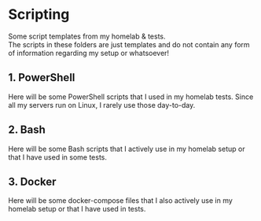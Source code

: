 # Scripting
Some script templates from my homelab &amp; tests. <br>
The scripts in these folders are just templates and do not contain any form of information regarding my setup or whatsoever!

## 1. PowerShell
Here will be some PowerShell scripts that I used in my homelab tests. Since all my servers run on Linux, I rarely use those day-to-day.

## 2. Bash
Here will be some Bash scripts that I actively use in my homelab setup or that I have used in some tests.

## 3. Docker
Here will be some docker-compose files that I also actively use in my homelab setup or that I have used in tests.
